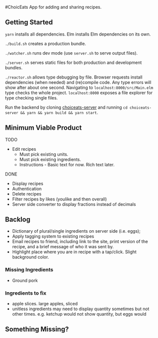 #ChoicEats
App for adding and sharing recipes.

## Getting Started
`yarn` installs all dependencies. Elm installs Elm dependencies on its own.

`./build.sh` creates a production bundle.

`./watcher.sh` runs dev mode (use `server.sh` to serve output files).

`./server.sh` serves static files for both production and development bundles.

`./reactor.sh` allows type debugging by file.
Browser requests install dependencies (when needed) and (re)compile code.
Any type errors will show after about one second.
Navigating to `localhost:8000/src/Main.elm` type checks the whole project.
`localhost:8000` exposes a file explorer for type checking single files.


Run the backend by cloning [choiceats-server](https://github.com/choiceats/choiceats-server) and running `cd choiceats-server && yarn && yarn build && yarn start`.


## Minimum Viable Product
TODO
* Edit recipes
  * Must pick existing units.
  * Must pick existing ingredients.
  * Instructions - Basic text for now. Rich text later.

DONE
* Display recipes
* Authentication
* Delete recipes
* Filter recipes by likes (youlike and then overall)
* Server side converter to display fractions instead of decimals

## Backlog
* Dictionary of plural/single ingredients on server side (i.e. eggs);
* Apply tagging system to existing recipes
* Email recipes to friend, including link to the site, print version of the recipe, and a brief message of who it was sent by.
* Highlight place where you are in recipe with a tap/click. Slight background color.

### Missing Ingredients
* Ground pork

### Ingredients to fix
* apple slices. large apples, sliced
* unitless ingredients may need to display quantity sometimes but not other times. e.g. ketchup would not show quantity, but eggs would

## Something Missing?
